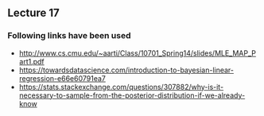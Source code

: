 ## Lecture 17

### Following links have been used

* http://www.cs.cmu.edu/~aarti/Class/10701_Spring14/slides/MLE_MAP_Part1.pdf
* https://towardsdatascience.com/introduction-to-bayesian-linear-regression-e66e60791ea7
* https://stats.stackexchange.com/questions/307882/why-is-it-necessary-to-sample-from-the-posterior-distribution-if-we-already-know
